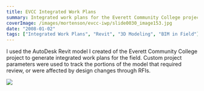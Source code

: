 ```yaml
---
title: EVCC Integrated Work Plans
summary: Integrated work plans for the Everett Community College project
coverImage: /images/mortenson/evcc-iwp/slide0030_image153.jpg
date: "2008-01-02"
tags: ["Integrated Work Plans", "Revit", "3D Modeling", "BIM in Field"]
---
```


I used the AutoDesk Revit model I created of the Everett Community College project to generate integrated work plans for the field. Custom project parameters were used to track the portions of the model that required review, or were affected by design changes through RFIs.

![](/images/mortenson/evcc-iwp/slide0030_image151.jpg)
